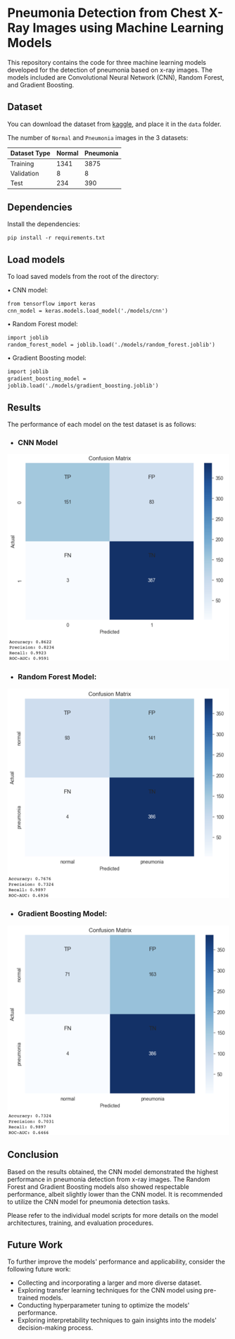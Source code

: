# Pneumonia Detection from Chest X-Ray Images using Machine Learning Models
This repository contains the code for three machine learning models developed for the detection of pneumonia based on x-ray images. The models included are Convolutional Neural Network (CNN), Random Forest, and Gradient Boosting.

## Dataset
You can download the dataset from [kaggle](https://www.kaggle.com/paultimothymooney/chest-xray-pneumonia/), and place it in the `data` folder.

The number of `Normal` and `Pneumonia` images in the 3 datasets:

| Dataset Type | Normal | Pneumonia |
|--------------|--------|-----------|
| Training     | 1341   | 3875      |
| Validation   | 8      | 8         |
| Test         | 234    | 390       |

## Dependencies
Install the dependencies:
```
pip install -r requirements.txt
```

## Load models
To load saved models from the root of the directory:

• CNN model:
```
from tensorflow import keras
cnn_model = keras.models.load_model('./models/cnn')
```

• Random Forest model:
```
import joblib
random_forest_model = joblib.load('./models/random_forest.joblib')
```

• Gradient Boosting model:
```
import joblib
gradient_boosting_model = joblib.load('./models/gradient_boosting.joblib')
```

## Results
The performance of each model on the test dataset is as follows:

- ### CNN Model

![CNN Model](./images/cnn.png?raw=true)

- ### Random Forest Model:

![Random Forest Model](./images/random_forest.png?raw=true)

- ### Gradient Boosting Model:

![Gradient Boosting Model](./images/gradient_boosting.png?raw=true)

## Conclusion
Based on the results obtained, the CNN model demonstrated the highest performance in pneumonia detection from x-ray images. The Random Forest and Gradient Boosting models also showed respectable performance, albeit slightly lower than the CNN model. It is recommended to utilize the CNN model for pneumonia detection tasks.

Please refer to the individual model scripts for more details on the model architectures, training, and evaluation procedures.

## Future Work
To further improve the models' performance and applicability, consider the following future work:

* Collecting and incorporating a larger and more diverse dataset.
* Exploring transfer learning techniques for the CNN model using pre-trained models.
* Conducting hyperparameter tuning to optimize the models' performance.
* Exploring interpretability techniques to gain insights into the models' decision-making process.